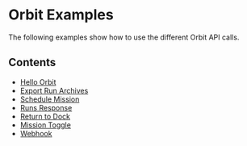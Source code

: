 <!--
Copyright (c) 2023 Boston Dynamics, Inc.  All rights reserved.

Downloading, reproducing, distributing or otherwise using the SDK Software
is subject to the terms and conditions of the Boston Dynamics Software
Development Kit License (20191101-BDSDK-SL).
-->

# Orbit Examples

The following examples show how to use the different Orbit API calls.

## Contents

- [Hello Orbit](../orbit/hello_orbit/README.md)
- [Export Run Archives](../orbit/export_run_archives/README.md)
- [Schedule Mission](../orbit/schedule_mission/README.md)
- [Runs Response](../orbit/runs_response/README.md)
- [Return to Dock](../orbit/send_robot_back_to_dock/README.md)
- [Mission Toggle](../orbit/toggle_mission_based_on_weather/README.md)
- [Webhook](../orbit/webhook/README.md)
